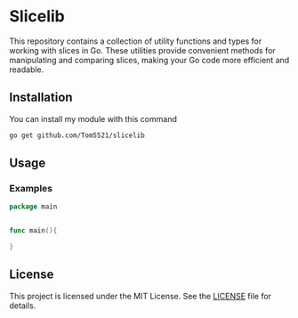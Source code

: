 # Slicelib

This repository contains a collection of utility functions and types for working with slices in Go. These utilities provide convenient methods for manipulating and comparing slices, making your Go code more efficient and readable.

## Installation

You can install my module with this command

```bash
go get github.com/Tom5521/slicelib
```

## Usage

### Examples

```go
package main


func main(){

}
```

## License

This project is licensed under the MIT License. See the [LICENSE](LICENSE) file for details.

